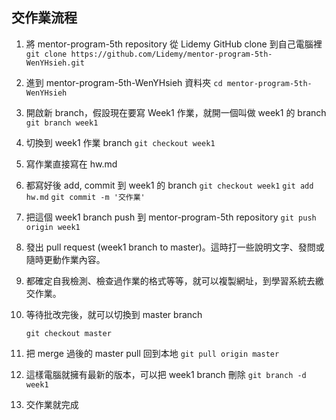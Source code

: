 ## 交作業流程
1. 將 mentor-program-5th repository 從 Lidemy GitHub clone 到自己電腦裡
	`git clone https://github.com/Lidemy/mentor-program-5th-WenYHsieh.git`
	
2. 進到 mentor-program-5th-WenYHsieh 資料夾
	`cd mentor-program-5th-WenYHsieh`
	
3. 開啟新 branch，假設現在要寫 Week1 作業，就開一個叫做 week1 的 branch
	`git branch week1`
	
4. 切換到 week1 作業 branch
	`git checkout week1`
	
5. 寫作業直接寫在 hw.md

6. 都寫好後 add, commit 到 week1 的 branch
	`git checkout week1`
	`git add hw.md`
	`git commit -m '交作業'`
	
7. 把這個 week1 branch push 到 mentor-program-5th repository
	`git push origin week1`
	
8. 發出 pull request (week1 branch to master)。這時打一些說明文字、發問或隨時更動作業內容。

9. 都確定自我檢測、檢查過作業的格式等等，就可以複製網址，到學習系統去繳交作業。

10. 等待批改完後，就可以切換到 master branch
	
	`git checkout master`
	
11. 把 merge 過後的 master pull 回到本地
    `git pull origin master`

12. 這樣電腦就擁有最新的版本，可以把 week1 branch 刪除
    `git branch -d week1`

13. 交作業就完成

